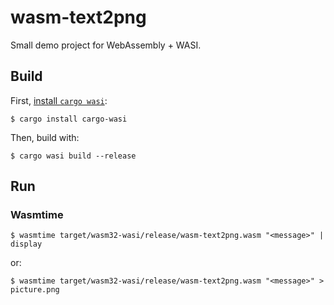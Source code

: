 # wasm-text2png

Small demo project for WebAssembly + WASI.

## Build

First, [install `cargo wasi`](https://bytecodealliance.github.io/cargo-wasi/install.html):

    $ cargo install cargo-wasi

Then, build with:

    $ cargo wasi build --release

## Run

### Wasmtime

    $ wasmtime target/wasm32-wasi/release/wasm-text2png.wasm "<message>" | display

or:

    $ wasmtime target/wasm32-wasi/release/wasm-text2png.wasm "<message>" > picture.png
